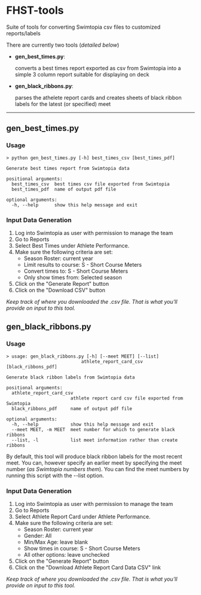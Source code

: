 # FHST-tools
Suite of tools for converting Swimtopia csv files to customized reports/labels

There are currently two tools (*detailed below*)
- **gen_best_times.py**: 
  
  converts a best times report exported as csv from Swimtopia into a simple 3 column report suitable for displaying on deck
  
- **gen_black_ribbons.py**: 
  
  parses the athelete report cards and creates sheets of black ribbon labels for the latest (or specified) meet

***

## gen_best_times.py

### Usage
```
> python gen_best_times.py [-h] best_times_csv [best_times_pdf]

Generate best times report from Swimtopia data

positional arguments:
  best_times_csv  best times csv file exported from Swimtopia
  best_times_pdf  name of output pdf file

optional arguments:
  -h, --help      show this help message and exit
```
### Input Data Generation

1. Log into Swimtopia as user with permission to manage the team
1. Go to Reports
1. Select Best Times under Athlete Performance.
1. Make sure the following criteria are set:
   * Season Roster: current year
   * Limit results to course: S - Short Course Meters
   * Convert times to: S - Short Course Meters
   * Only show times from: Selected season
1. Click on the "Generate Report" button
1. Click on the "Download CSV" button

*Keep track of where you downloaded the .csv file.  That is what you'll provide on input to this tool.*

## gen_black_ribbons.py

### Usage
```
> usage: gen_black_ribbons.py [-h] [--meet MEET] [--list]
                            athlete_report_card_csv [black_ribbons_pdf]
                            
Generate black ribbon labels from Swimtopia data

positional arguments:
  athlete_report_card_csv
                        athlete report card csv file exported from Swimtopia
  black_ribbons_pdf     name of output pdf file

optional arguments:
  -h, --help            show this help message and exit
  --meet MEET, -m MEET  meet number for which to generate black ribbons
  --list, -l            list meet information rather than create ribbons
```

By default, this tool will produce black ribbon labels for the most 
recent meet.  You can, however specify an earlier meet by specifying
the meet number (*as Swimtopia numbers them*).  You can find the
meet numbers by running this script with the --list option.


### Input Data Generation

1. Log into Swimtopia as user with permission to manage the team
1. Go to Reports
1. Select Athlete Report Card under Athlete Performance.
1. Make sure the following criteria are set:
   * Season Roster: current year
   * Gender: All
   * Min/Max Age: leave blank
   * Show times in course: S - Short Course Meters
   * All other options: leave unchecked
1. Click on the "Generate Report" button
1. Click on the "Download Athlete Report Card Data CSV" link

*Keep track of where you downloaded the .csv file.  That is what you'll provide on input to this tool.*
